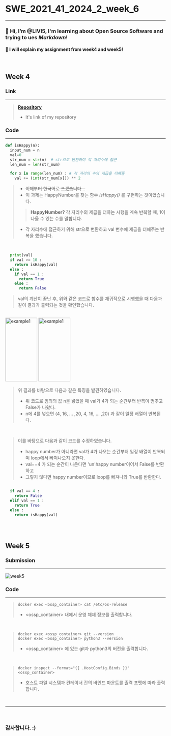 # SWE_2021_41_2024_2_week_6
---
### 👋 Hi, I’m @LIVI5, I'm learning about **Open Source Software** and trying to ues _Markdown_! 
#### 🌱 I will explain my assignment from week4 and week5!
<br>

## Week 4
### Link
---
> **[Repository](https://github.com/LIVI5/SWE_2021_41_2024_2_week_4 "LIVI5/week4")**
> - It's link of my repository


### Code
---
```python
def isHappy(n):
  input_num = n
  val=0
  str_num = str(n)  # str으로 변환하여 각 자리수에 접근
  len_num = len(str_num)

  for x in range(len_num) : # 각 자리의 수의 제곱을 더해줌
    val += (int(str_num[x])) ** 2
```
> - <del> 이제부터 한국어로 쓰겠습니다... </del>
> - 이 과제는 HappyNumber를 찾는 함수 *isHappy()* 를 구현하는 것이었습니다.
>> **HappyNumber?** 각 자리수의 제곱을 더하는 시행을 계속 반복할 때, 1이 나올 수 있는 수를 말합니다.
> - 각 자리수에 접근하기 위해 str으로 변환하고 val 변수에 제곱을 더해주는 반복을 했습니다.
<br>

```python
  print(val)
  if val >= 10 :
    return isHappy(val)
  else :
    if val == 1 :
      return True
    else :
      return False
```
> val의 계산이 끝난 후, 위와 같은 코드로 함수를 재귀적으로 시행했을 때 다음과 같이 결과가 출력되는 것을 확인했습니다.
<br>
<img src="https://github.com/user-attachments/assets/b98792df-c4ff-4ac1-be5a-9411719bf667" width="100px" height="200px" title="example1"/>
<img src="https://github.com/user-attachments/assets/9ce8d2bf-1127-409f-aab5-26020ce6b9a0" width="100px" height="200px" title="example1"/>
<br>

> 위 결과를 바탕으로 다음과 같은 특징을 발견하였습니다.
> - 위 코드로 임의의 값 n을 넣었을 때 val가 4가 되는 순간부터 반복이 멈추고 False가 나왔다.
> - n에 4를 넣으면 (4, 16, ... ,20, 4, 16, ... ,20) 과 같이 일정 배열이 반복된다.

<br>

> 이를 바탕으로 다음과 같이 코드를 수정하였습니다.
> - happy number가 아니라면 val가 4가 나오는 순간부터 일정 배열이 반복되며 loop에서 빠져나오지 못한다.
> - val==4 가 되는 순간이 나온다면 'un'happy number이어서 False를 반환하고
> - 그렇지 않다면 happy number이므로 loop를 빠져나와 True를 반환한다.

```python

  if val == 4 :
    return False
  elif val == 1 :
    return True
  else :
    return isHappy(val)
```
<br>
<br>

## Week 5
### Submission
---
![week5](https://github.com/user-attachments/assets/f6737bbc-f744-4e2b-bada-89236ef0e3b8)

### Code
---

> ```docker
>docker exec <ossp_container> cat /etc/os-release
>```
> - <ossp_container> 내에서 운영 체제 정보를 출력합니다.
<br>

> ```docker
>docker exec <ossp_container> git --version
>docker exec <ossp_container> python3 --version
>```
> - <ossp_container> 에 있는 git과 python3의 버전을 출력합니다.
<br>

> ```docker
>docker inspect --format="{{ .HostConfig.Binds }}" <ossp_container>
>```
> - 호스트 파일 시스템과 컨테이너 간의 바인드 마운트를 출력 포멧에 따라 출력합니다.
<br>

---
<br>

### 감사합니다. :)
